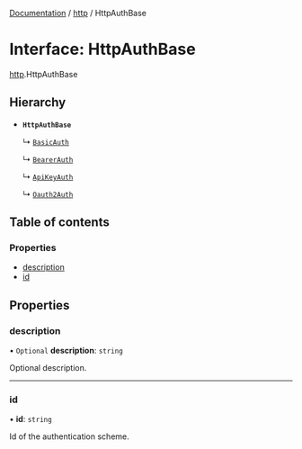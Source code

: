 [Documentation](../index.md) / [http](../modules/http.md) / HttpAuthBase

# Interface: HttpAuthBase

[http](../modules/http.md).HttpAuthBase

## Hierarchy

- **`HttpAuthBase`**

  ↳ [`BasicAuth`](http.BasicAuth.md)

  ↳ [`BearerAuth`](http.BearerAuth.md)

  ↳ [`ApiKeyAuth`](http.ApiKeyAuth.md)

  ↳ [`Oauth2Auth`](http.Oauth2Auth.md)

## Table of contents

### Properties

- [description](http.HttpAuthBase.md#description)
- [id](http.HttpAuthBase.md#id)

## Properties

### description

• `Optional` **description**: `string`

Optional description.

___

### id

• **id**: `string`

Id of the authentication scheme.
